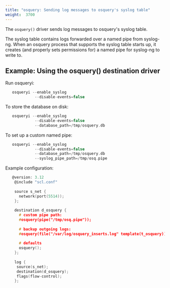 ```yaml
---
title: "osquery: Sending log messages to osquery's syslog table"
weight:  3700
---
```

<!-- DISCLAIMER: This file is based on the syslog-ng Open Source Edition documentation https://github.com/balabit/syslog-ng-ose-guides/commit/2f4a52ee61d1ea9ad27cb4f3168b95408fddfdf2 and is used under the terms of The syslog-ng Open Source Edition Documentation License. The file has been modified by Axoflow. -->

The `osquery()` driver sends log messages to osquery's syslog table.

The syslog table contains logs forwarded over a named pipe from syslog-ng. When an osquery process that supports the syslog table starts up, it creates (and properly sets permissions for) a named pipe for syslog-ng to write to.


## Example: Using the osquery() destination driver

Run osqueryi:

```c
   osqueryi --enable_syslog
             --disable-events=false

```

To store the database on disk:

```c
   osqueryi --enable_syslog
             --disable-events=false
             --database_path=/tmp/osquery.db

```

To set up a custom named pipe:

```c
   osqueryi --enable_syslog
             --disable-events=false
             --database_path=/tmp/osquery.db
             --syslog_pipe_path=/tmp/osq.pipe

```

Example configuration:

```c
   @version: 3.12
    @include "scl.conf"
    
    source s_net {
      network(port(5514));
    };
    
    destination d_osquery {
      # custom pipe path:
      #osquery(pipe("/tmp/osq.pipe"));
    
      # backup outgoing logs:
      #osquery(file("/var/log/osquery_inserts.log" template(t_osquery)));
    
      # defaults
      osquery();
    };
    
    log {
     source(s_net);
     destination(d_osquery);
     flags(flow-control);
    };

```


